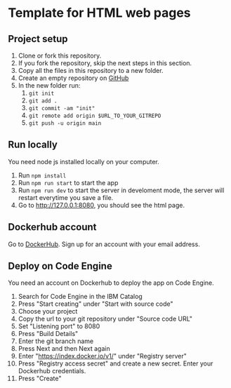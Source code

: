 # Template for HTML web pages
## Project setup
1. Clone or fork this repository. 
2. If you fork the repository, skip the next steps in this section.
3. Copy all the files in this repository to a new folder.
4. Create an empty repository on [GitHub](https://www.github.com)
5. In the new folder run:
   1. `git init`
   2. `git add .`
   3. `git commit -am "init"`
   4. `git remote add origin $URL_TO_YOUR_GITREPO`
   5. `git push -u origin main`

## Run locally
You need node js installed locally on your computer.
1. Run `npm install`
2. Run `npm run start` to start the app
3. Run `npm run dev` to start the server in develoment mode, the server will restart everytime you save a file.
4. Go to http://127.0.0.1:8080, you should see the html page.

## Dockerhub account
Go to [DockerHub](https://hub.docker.com/). Sign up for an account with your email address.

## Deploy on Code Engine
You need an account on Dockerhub to deploy the app on Code Engine.
1. Search for Code Engine in the IBM Catalog
2. Press "Start creating" under "Start with source code"
3. Choose your project
4. Copy the url to your git repository under "Source code URL"
5. Set "Listening port" to 8080
6. Press "Build Details"
7. Enter the git branch name
8. Press Next and then Next again
9. Enter "https://index.docker.io/v1/" under "Registry server"
10. Press "Registry access secret" and create a new secret. Enter your Dockerhub credentials.
11. Press "Create"
